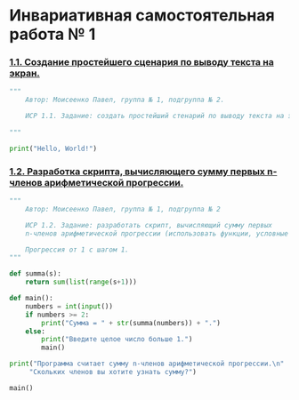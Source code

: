 # Инвариативная самостоятельная работа № 1

### [1.1. Создание простейшего сценария по выводу текста на экран.](https://repl.it/@Rakleed/programming-indepworkinvar1-1)
```python
"""
    Автор: Моисеенко Павел, группа № 1, подгруппа № 2.

    ИСР 1.1. Задание: создать простейший стенарий по выводу текста на экран.
    
"""

print("Hello, World!")
```
### [1.2. Разработка скрипта, вычисляющего сумму первых n-членов арифметической прогрессии.](https://repl.it/@Rakleed/programming-indepworkinvar1-2)

```python
"""
    Автор: Моисеенко Павел, группа № 1, подгруппа № 2

    ИСР 1.2. Задание: разработать скрипт, вычисляющий сумму первых 
    n-членов арифметической прогрессии (использовать функции, условные операторы).

    Прогрессия от 1 с шагом 1.
"""

def summa(s):
    return sum(list(range(s+1)))

def main():
    numbers = int(input())
    if numbers >= 2:
        print("Сумма = " + str(summa(numbers)) + ".")
    else:
        print("Введите целое число больше 1.")
        main()

print("Программа считает сумму n-членов арифметической прогрессии.\n"
     "Скольких членов вы хотите узнать сумму?")

main()
```
